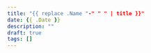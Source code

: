 ```yaml
---
title: "{{ replace .Name "-" " " | title }}"
date: {{ .Date }}
description: ""
draft: true
tags: []
---
```


